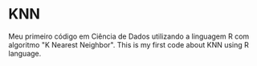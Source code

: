 # KNN
Meu primeiro código em Ciência de Dados utilizando a linguagem R com algoritmo "K Nearest Neighbor".
This is my first code about KNN using R language.
